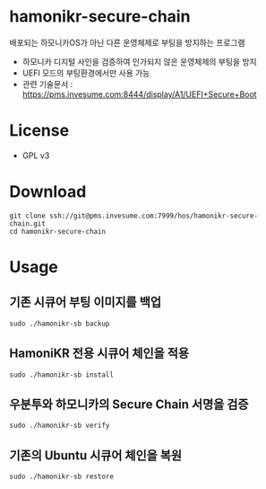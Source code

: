 # hamonikr-secure-chain

배포되는 하모니카OS가 아닌 다른 운영체제로 부팅을 방지하는 프로그램

* 하모니카 디지털 사인을 검증하여 인가되지 않은 운영체제의 부팅을 방지
* UEFI 모드의 부팅환경에서만 사용 가능
* 관련 기술문서 : https://pms.invesume.com:8444/display/A1/UEFI+Secure+Boot

# License

* GPL v3

# Download

```
git clone ssh://git@pms.invesume.com:7999/hos/hamonikr-secure-chain.git
cd hamonikr-secure-chain
```

# Usage 

## 기존 시큐어 부팅 이미지를 백업
```sudo ./hamonikr-sb backup```

## HamoniKR 전용 시큐어 체인을 적용

```sudo ./hamonikr-sb install```

## 우분투와 하모니카의 Secure Chain 서명을 검증
```sudo ./hamonikr-sb verify```

## 기존의 Ubuntu 시큐어 체인을 복원

```sudo ./hamonikr-sb restore```
